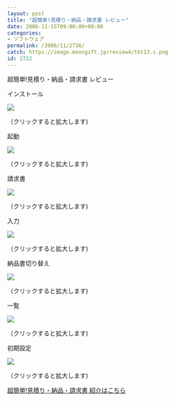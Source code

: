 ```yaml
---
layout: post
title: "超簡単!見積り・納品・請求書 レビュー"
date: 2006-11-15T09:00:00+09:00
categories:
- ソフトウェア
permalink: /2006/11/2736/
catch: https://image.moongift.jp/review4/tkt13.s.png
id: 2722
---
```

超簡単!見積り・納品・請求書 レビュー  
<!--more-->

インストール

  

[![](https://image.moongift.jp/review4/tkt10.s.png)](https://image.moongift.jp/review4/tkt10.png)  
  
（クリックすると拡大します)

  

起動

  

[![](https://image.moongift.jp/review4/tkt11.s.png)](https://image.moongift.jp/review4/tkt11.png)  
  
（クリックすると拡大します)

  

請求書

  

[![](https://image.moongift.jp/review4/tkt12.s.png)](https://image.moongift.jp/review4/tkt12.png)  
  
（クリックすると拡大します)

  

入力

  

[![](https://image.moongift.jp/review4/tkt13.s.png)](https://image.moongift.jp/review4/tkt13.png)  
  
（クリックすると拡大します)

  

納品書切り替え

  

[![](https://image.moongift.jp/review4/tkt14.s.png)](https://image.moongift.jp/review4/tkt14.png)  
  
（クリックすると拡大します)

  

一覧

  

[![](https://image.moongift.jp/review4/tkt16.s.png)](https://image.moongift.jp/review4/tkt16.png)  
  
（クリックすると拡大します)

  

初期設定

  

[![](https://image.moongift.jp/review4/tkt17.s.png)](https://image.moongift.jp/review4/tkt17.png)  
  
（クリックすると拡大します)

  

[超簡単!見積り・納品・請求書 紹介はこちら](http://fw.moongift.jp/intro/i-2735.html)

